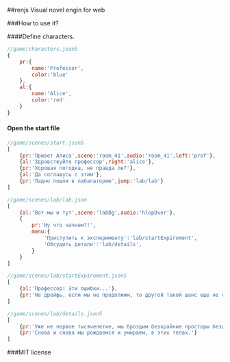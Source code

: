 
##renjs
Visual novel engin for web

###How to use it?

####Define characters.
```javascript
//game/characters.json5
{
	pr:{ 
		name:'Professor',
		color:'blue'
	},
	al:{
		name:'Alice',
		color:'red'
	}
}

```

#### Open the start file
```javascript
//game/scenes/start.json5
[
	{pr:'Привет Алиса',scene:'room_41',audio:'room_41',left:'prof'},
	{al:'Здравствуйте профессор',right:'alice'},
	{pr:'Хорошая погодка, не правда ли?'},
	{al:'Да соглашусь с этим'},
	{pr:'Ладно пошли в лабалаторию',jump:'lab/lab'}
]
```

```javascript
//game/scenes/lab/lab.json
[
	{al:'Вот мы и тут',scene:'labBg',audio:'hlopDver'},
	{
		pr:'Ну что начнем?!',
		menu:{
			'Приступить к эксперименту':'lab/startExpiroment',
			'Обсудить детали':'lab/details',
		}
	}
]
```

```javascript
//game/scenes/lab/startExpiroment.json5
[
	{al:'Профессор! Эти ошибки...'},
	{pr:'Не дрейфь, если мы не продолжим, то другой такой шанс еще не скоро представится.'}
]
```

```javascript
//game/scenes/lab/details.json5
[
	{pr:'Уже не первое тысячелетие, мы броздим безкрайние просторы бездны..'},
	{pr:'Снова и снова мы рождаемся и умираем, в этих телах.'}
]
```


 ###MIT license 
